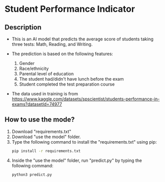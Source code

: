 # Student Performance Indicator

## Description

- This is an AI model that predicts the average score of students taking three tests: Math, Reading, and Writing.
- The prediction is based on the following features:
   1. Gender
   2. Race/ethnicity
   3. Parental level of education
   4. The student had/didn't have lunch before the exam
   5. Student completed the test preparation course 


- The data used in training is from https://www.kaggle.com/datasets/spscientist/students-performance-in-exams?datasetId=74977

## How to use the mode?
1. Download "requirements.txt"
2. Download "use the model" folder.
3. Type the following command to install the "requirements.txt" using pip:
   ```bash
   pip install -r requirements.txt
   ```
4. Inside the "use the model" folder, run "predict.py" by typing the following command:
   ```bash
   python3 predict.py
   ```


